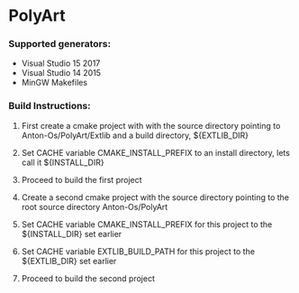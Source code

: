 # PolyArt

### Supported generators:

- Visual Studio 15 2017
- Visual Studio 14 2015
- MinGW Makefiles

### Build Instructions:

1. First create a cmake project with with the source directory pointing to Anton-Os/PolyArt/Extlib and a build directory, ${EXTLIB_DIR}
2. Set CACHE variable CMAKE_INSTALL_PREFIX to an install directory, lets call it ${INSTALL_DIR}
3. Proceed to build the first project

4. Create a second cmake project with the source directory pointing to the root source directory Anton-Os/PolyArt
5. Set CACHE variable CMAKE_INSTALL_PREFIX for this project to the ${INSTALL_DIR} set earlier
6. Set CACHE variable EXTLIB_BUILD_PATH for this project to the ${EXTLIB_DIR} set earlier
7. Proceed to build the second project
